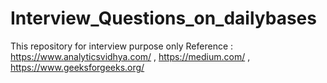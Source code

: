 # Interview_Questions_on_dailybases
This repository for interview purpose only
Reference : https://www.analyticsvidhya.com/ , https://medium.com/ , https://www.geeksforgeeks.org/ 
